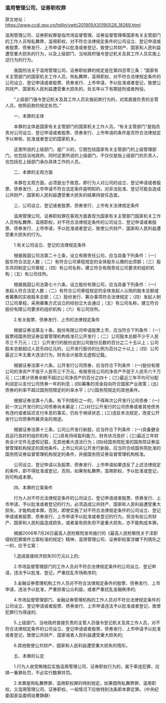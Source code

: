 ### 滥用管理公司、证券职权罪


原文地址：https://www.ccdi.gov.cn/hdjln/ywtt/201905/t20190528_18269.html

滥用管理公司、证券职权罪是指市场监督管理、证券监督管理等国家有关主管部门的工作人员徇私舞弊，滥用职权，对不符合法律规定条件的公司设立、登记申请或者股票、债券发行、上市申请予以批准或者登记，致使公共财产、国家和人民利益遭受重大损失的行为，以及上级部门、当地政府强令登记机关及其工作人员实施上述行为的行为。

　　我国刑法关于滥用管理公司、证券职权罪的规定是在第四百零三条：“国家有关主管部门的国家机关工作人员，徇私舞弊，滥用职权，对不符合法律规定条件的公司设立、登记申请或者股票、债券发行、上市申请，予以批准或者登记，致使公共财产、国家和人民利益遭受重大损失的，处五年以下有期徒刑或者拘役。

　　“上级部门强令登记机关及其工作人员实施前款行为的，对其直接负责的主管人员，依照前款的规定处罚。”

　　一、本罪的主体

　　本罪的主体是国家有关主管部门的国家机关工作人员。“有关主管部门”是指负责对公司设立、登记申请或者股票、债券发行、上市申请的条件是否符合法律规定予以审核、批准或者登记的国家机关。

　　这里所说的上级部门，是广义的，它既包括国家有关主管部门的上级管理部门，也包括当地政府。同时这里所说的上级部门，不仅仅是指上级部门的负责人，也包括在上级部门承办具体工作的人员。

　　二、本罪的主观方面

　　本罪在主观方面，必须是出于故意，即行为人对公司的设立、登记申请或者股票、债券发行、上市申请不符合法定条件是明知的，对非法批准、登记可能会造成公共财产、国家和人民利益遭受重大损失的结果持放任态度。

　　三、公司设立、登记或者股票、债券发行、上市有关法律规定条件

　　滥用管理公司、证券职权罪在客观方面表现为国家有关主管部门国家机关工作人员徇私舞弊、滥用职权，对不符合法律规定条件的公司设立、登记申请或者股票、债券发行、上市申请，予以批准或者登记，致使公共财产、国家和人民利益遭受重大损失的行为。

　　1.有关公司设立、登记的法律规定条件

　　根据我国公司法第二十三条，设立有限责任公司，应当具备下列条件：（一）股东符合法定人数；（二）有符合公司章程规定的全体股东认缴的出资额；（三）股东共同制定公司章程；（四）有公司名称，建立符合有限责任公司要求的组织机构；（五）有公司住所。

　　根据我国公司法第七十六条，设立股份有限公司，应当具备下列条件：（一）发起人符合法定人数；（二）有符合公司章程规定的全体发起人认购的股本总额或者募集的实收股本总额；（三）股份发行、筹办事项符合法律规定；（四）发起人制订公司章程，采用募集方式设立的经创立大会通过；（五）有公司名称，建立符合股份有限公司要求的组织机构；（六）有公司住所。

　　2.有关股票、债券发行、上市的法律规定条件

　　根据证券法第五十条，股份有限公司申请股票上市，应当符合下列条件：（一）股票经国务院证券监督管理机构核准已公开发行；（二）公司股本总额不少于人民币三千万元；（三）公开发行的股份达到公司股份总数的百分之二十五以上；公司股本总额超过人民币四亿元的，公开发行股份的比例为百分之十以上；（四）公司最近三年无重大违法行为，财务会计报告无虚假记载。

　　根据证券法第十六条，公开发行公司债券，应当符合下列条件：(一)股份有限公司的净资产不低于人民币三千万元，有限责任公司的净资产不低于人民币六千万元；(二)累计债券余额不超过公司净资产的百分之四十；(三)最近三年平均可分配利润足以支付公司债券一年的利息；(四)筹集的资金投向符合国家产业政策；(五)债券的利率不超过国务院限定的利率水平；(六)国务院规定的其他条件。

　　根据证券法第十八条，有下列情形之一的，不得再次公开发行公司债券：(一)前一次公开发行的公司债券尚未募足；(二)对已公开发行的公司债券或者其他债务有违约或者延迟支付本息的事实，仍处于继续状态；(三)违反本法规定，改变公开发行公司债券所募资金的用途。

　　根据证券法第十三条，公司公开发行新股，应当符合下列条件：(一)具备健全且运行良好的组织机构；(二)具有持续盈利能力，财务状况良好；(三)最近三年财务会计文件无虚假记载，无其他重大违法行为；(四)经国务院批准的国务院证券监督管理机构规定的其他条件。上市公司非公开发行新股，应当符合经国务院批准的国务院证券监督管理机构规定的条件，并报国务院证券监督管理机构核准。

　　公司设立、登记申请以及股票、债券发行、上市申请如果违反了上述法律规定的条件，即不得批准或登记，否则，如果徇私舞弊，滥用职权，予以批准或登记，则可构成本罪。

　　四、本罪的立案条件

　　行为人对不符合法律规定条件的公司设立、登记申请或者股票、债券发行、上市申请，予以批准或者登记的行为，必须造成公共财产、国家和人民利益遭受重大损失，才能构成本罪。否则，即使实施了对不符合法律规定条件的公司设立、登记申请或者股票、债券发行、上市申请予以批准或者登记的行为，但没有给公共财产、国家和人民利益造成损失，或者虽有损失但不是重大损失，亦不能构成本罪。

　　根据2006年7月26日最高人民检察院发布施行的《最高人民检察院关于渎职侵权犯罪案件立案标准的规定》精神，滥用管理公司、证券职权案涉嫌下列情形之一的，应予立案：

　　1.造成直接经济损失50万元以上的;

　　2.市场监督管理部门的工作人员对不符合法律规定条件的公司设立、登记申请，违法予以批准、登记，严重扰乱市场秩序的;

　　3.金融证券管理机构工作人员对不符合法律规定条件的股票、债券发行、上市申请，违法予以批准，严重损害公众利益，或者严重扰乱金融秩序的;

　　4.市场监督管理部门、金融证券管理机构的工作人员对不符合法律规定条件的公司设立、登记申请或者股票、债券发行、上市申请违法予以批准或者登记，致使犯罪行为得逞的;

　　5.上级部门、当地政府直接负责的主管人员强令登记机关及其工作人员，对不符合法律规定条件的公司设立、登记申请或者股票、债券发行、上市申请予以批准或者登记，致使公共财产、国家或者人民利益遭受重大损失的;

　　6.其他致使公共财产、国家和人民利益遭受重大损失的情形。

　　五、本罪的认定

　　1.行为人收受贿赂后实施滥用管理公司、证券职权行为的，属于牵连犯罪，应择一重罪处罚，不必实行数罪并罚。

　　2.本罪是徇私舞弊罪、滥用职权罪的特别规定，如果既徇私舞弊罪、滥用职权，又滥用管理公司、证券职权，一般情况下应依特别法条即本罪定罪。（中央纪委国家监委网站曹静静）
